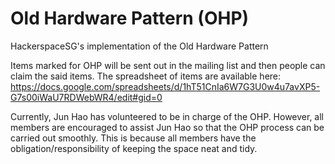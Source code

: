 # Old Hardware Pattern (OHP)
HackerspaceSG's implementation of the Old Hardware Pattern

Items marked for OHP will be sent out in the mailing list and then people can claim the said items. The spreadsheet of items are available here: https://docs.google.com/spreadsheets/d/1hT51CnIa6W7G3U0w4u7avXP5-G7s00iWaU7RDWebWR4/edit#gid=0

Currently, Jun Hao has volunteered to be in charge of the OHP. However, all members are encouraged to assist Jun Hao so that the OHP process can be carried out smoothly. This is because all members have the obligation/responsibility of keeping the space neat and tidy.
